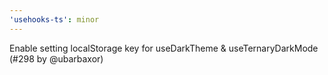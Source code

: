 ```yaml
---
'usehooks-ts': minor
---
```


Enable setting localStorage key for useDarkTheme & useTernaryDarkMode (#298 by @ubarbaxor)

